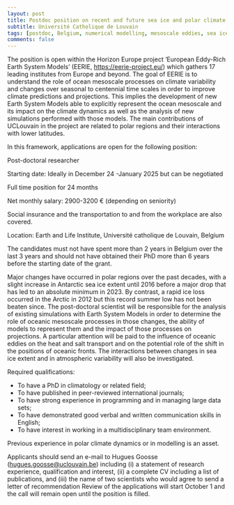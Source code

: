 ```yaml
---
layout: post
title: Postdoc position on recent and future sea ice and polar climate changes (Louvain-la-Neuve, Belgium)
subtitle: Université Catholique de Louvain
tags: [postdoc, Belgium, numerical modelling, mesoscale eddies, sea ice]
comments: false
---
```

The position is open within the Horizon Europe project ‘European Eddy-Rich Earth System Models’ (EERIE, https://eerie-project.eu/) which gathers 17 leading institutes from Europe and beyond. The goal of EERIE is to understand the role of ocean mesoscale processes on climate variability and changes over seasonal to centennial time scales in order to improve climate predictions and projections. This implies the development of new Earth System Models able to explicitly represent the ocean mesoscale and its impact on the climate dynamics as well as the analysis of new simulations performed with those models. The main contributions of UCLouvain in the project are related to polar regions and their interactions with lower latitudes.

In this framework, applications are open for the following position:

Post-doctoral researcher

Starting date: Ideally in December 24 -January 2025 but can be negotiated

Full time position for 24 months 

Net monthly salary: 2900-3200 € (depending on seniority)

Social insurance and the transportation to and from the workplace are also covered.

Location: Earth and Life Institute, Université catholique de Louvain, Belgium 

The candidates must not have spent more than 2 years in Belgium over the last 3 years and should not have obtained their PhD more than 6 years before the starting date of the grant.

Major changes have occurred in polar regions over the past decades, with a slight increase in Antarctic sea ice extent until 2016 before a major drop that has led to an absolute minimum in 2023. By contrast, a rapid ice loss occurred in the Arctic in 2012 but this record summer low has not been beaten since. The post-doctoral scientist will be responsible for the analysis of existing simulations with Earth System Models in order to determine the role of oceanic mesoscale processes in those changes, the ability of models to represent them and the impact of those processes on projections. A particular attention will be paid to the influence of oceanic eddies on the heat and salt transport and on the potential role of the shift in the positions of oceanic fronts. The interactions between changes in sea ice extent and in atmospheric variability will also be investigated. 

Required qualifications:
- To have a PhD in climatology or related field; 
- To have published in peer-reviewed international journals; 
- To have strong experience in programming and in managing large data sets;
- To have demonstrated good verbal and written communication skills in English; 
- To have interest in working in a multidisciplinary team environment.

Previous experience in polar climate dynamics or in modelling is an asset.

Applicants should send an e-mail to Hugues Goosse (hugues.goosse@uclouvain.be) including (i) a statement of research experience, qualification and interest, (ii) a complete CV including a list of publications, and (iii) the name of two scientists who would agree to send a letter of recommendation 
Review of the applications will start October 1 and the call will remain open until the position is filled.
